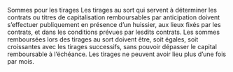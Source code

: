 Sommes pour les tirages
Les tirages au sort qui servent à déterminer les contrats ou titres de capitalisation remboursables par anticipation doivent s’effectuer publiquement en présence d’un huissier, aux lieux fixés par les contrats, et dans les conditions prévues par lesdits contrats.
Les sommes remboursées lors des tirages au sort doivent être, soit égales, soit croissantes avec les tirages successifs, sans pouvoir dépasser le capital remboursable à l’échéance.
Les tirages ne peuvent avoir lieu plus d’une fois par mois.
